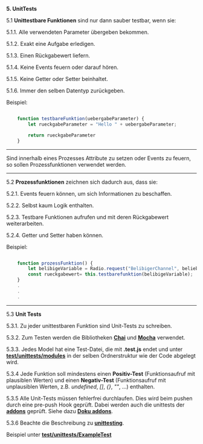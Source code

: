 **5. UnitTests**

5.1 **Unittestbare Funktionen** sind nur dann sauber testbar, wenn sie:

5.1.1. Alle verwendeten Parameter übergeben bekommen.

5.1.2. Exakt eine Aufgabe erledigen.

5.1.3. Einen Rückgabewert liefern.

5.1.4. Keine Events feuern oder darauf hören.

5.1.5. Keine Getter oder Setter beinhaltet.

5.1.6. Immer den selben Datentyp zurückgeben.

Beispiel:
```javascript

    function testbareFunktion(uebergabeParameter) {
        let rueckgabeParameter = "Hello " + uebergabeParameter;

        return rueckgabeParameter
    }
```

***
Sind innerhalb eines Prozesses Attribute zu setzen oder Events zu feuern, so sollen Prozessfunktionen verwendet werden.
***
5.2 **Prozessfunktionen** zeichnen sich dadurch aus, dass sie:

5.2.1. Events feuern können, um sich Informationen zu beschaffen.

5.2.2. Selbst kaum Logik enthalten.

5.2.3. Testbare Funktionen aufrufen und mit deren Rückgabewert weiterarbeiten.

5.2.4. Getter und Setter haben können.

Beispiel:
```javascript

    function prozessFunktion() {
        let belibigeVariable = Radio.request("BelibigerChannel", beliebigeFunktion);
        const rueckgabewert= this.testbarefunktion(belibigeVariable);
    }
    .
    .
    .

```

***
5.3 **Unit Tests**

5.3.1. Zu jeder unittestbaren Funktion sind Unit-Tests zu schreiben.

5.3.2. Zum Testen werden die Bibliotheken **[Chai](https://www.chaijs.com/)** und **[Mocha](https://mochajs.org/)** verwendet.

5.3.3. Jedes Model hat eine Test-Datei, die mit **.test.js** endet und unter **[test/unittests/modules](../../test/unittests/modules)** in der selben Ordnerstruktur wie der Code abgelegt wird.

5.3.4 Jede Funktion soll mindestens einen **Positiv-Test** (Funktionsaufruf mit plausiblen Werten) und einen **Negativ-Test** (Funktionsaufruf mit unplausiblen Werten, z.B. *undefined*, *[]*, *{}*, *""*, ...) enthalten.

5.3.5 Alle Unit-Tests müssen fehlerfrei durchlaufen. Dies wird beim pushen durch eine pre-push Hook geprüft. Dabei werden auch die unittests der **[addons](../../addons)** geprüft. Siehe dazu **[Doku addons](../addons.md)**.

5.3.6 Beachte die Beschreibung zu **[unittesting](../unittesting.md)**.

Beispiel unter **[test/unittests/ExampleTest](../../test/unittests/ExampleTest)**
